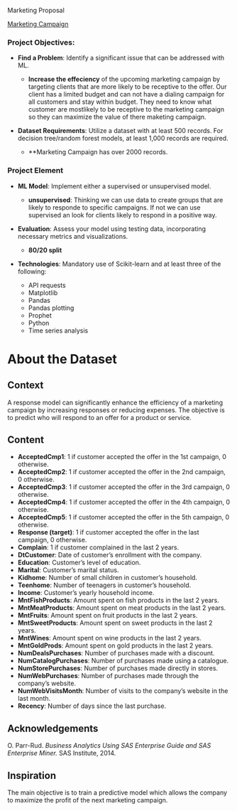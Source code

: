 Marketing Proposal 

[Marketing Campaign](https://www.kaggle.com/datasets/rodsaldanha/arketing-campaign) 



### Project Objectives:
- **Find a Problem**: Identify a significant issue that can be addressed with ML.
    - **Increase the effeciency** of the upcoming marketing campaign by targeting clients that are more likely to be receptive to the offer. Our client has a limited budget and can not have a dialing campaign for all customers and stay within budget. They need to know what customer are mostlikely to be receptive to the marketing campaign so they can maximize the value of there maketing campaign. 

- **Dataset Requirements**: Utilize a dataset with at least 500 records. For decision tree/random forest models, at least 1,000 records are required.
    - **Marketing Campaign has over 2000 records. 

### Project Element 

- **ML Model**: Implement either a supervised or unsupervised model.
    - **unsupervised**: Thinking we can use data to create groups that are likely to responde to specific campaigns. If not we can use supervised an look for clients likely to respond in a positive way. 
- **Evaluation**: Assess your model using testing data, incorporating necessary metrics and visualizations.
    - **80/20 split**

- **Technologies**: Mandatory use of Scikit-learn and at least three of the following:
  - API requests
  - Matplotlib
  - Pandas
  - Pandas plotting
  - Prophet
  - Python
  - Time series analysis



# About the Dataset

## Context
A response model can significantly enhance the efficiency of a marketing campaign by increasing responses or reducing expenses. The objective is to predict who will respond to an offer for a product or service.

## Content
- **AcceptedCmp1**: 1 if customer accepted the offer in the 1st campaign, 0 otherwise.
- **AcceptedCmp2**: 1 if customer accepted the offer in the 2nd campaign, 0 otherwise.
- **AcceptedCmp3**: 1 if customer accepted the offer in the 3rd campaign, 0 otherwise.
- **AcceptedCmp4**: 1 if customer accepted the offer in the 4th campaign, 0 otherwise.
- **AcceptedCmp5**: 1 if customer accepted the offer in the 5th campaign, 0 otherwise.
- **Response (target)**: 1 if customer accepted the offer in the last campaign, 0 otherwise.
- **Complain**: 1 if customer complained in the last 2 years.
- **DtCustomer**: Date of customer’s enrollment with the company.
- **Education**: Customer’s level of education.
- **Marital**: Customer’s marital status.
- **Kidhome**: Number of small children in customer’s household.
- **Teenhome**: Number of teenagers in customer’s household.
- **Income**: Customer’s yearly household income.
- **MntFishProducts**: Amount spent on fish products in the last 2 years.
- **MntMeatProducts**: Amount spent on meat products in the last 2 years.
- **MntFruits**: Amount spent on fruit products in the last 2 years.
- **MntSweetProducts**: Amount spent on sweet products in the last 2 years.
- **MntWines**: Amount spent on wine products in the last 2 years.
- **MntGoldProds**: Amount spent on gold products in the last 2 years.
- **NumDealsPurchases**: Number of purchases made with a discount.
- **NumCatalogPurchases**: Number of purchases made using a catalogue.
- **NumStorePurchases**: Number of purchases made directly in stores.
- **NumWebPurchases**: Number of purchases made through the company’s website.
- **NumWebVisitsMonth**: Number of visits to the company’s website in the last month.
- **Recency**: Number of days since the last purchase.

## Acknowledgements
O. Parr-Rud. *Business Analytics Using SAS Enterprise Guide and SAS Enterprise Miner.* SAS Institute, 2014.

## Inspiration
The main objective is to train a predictive model which allows the company to maximize the profit of the next marketing campaign.


